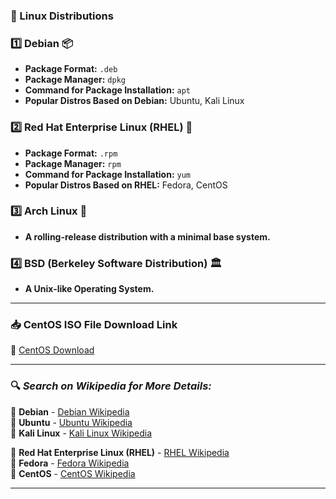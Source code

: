 ### **🐧 Linux Distributions**  

### 1️⃣ **Debian** 📦  
   - **Package Format:** `.deb`  
   - **Package Manager:** `dpkg`  
   - **Command for Package Installation:** `apt`  
   - **Popular Distros Based on Debian:** Ubuntu, Kali Linux  

### 2️⃣ **Red Hat Enterprise Linux (RHEL)** 🔴  
   - **Package Format:** `.rpm`  
   - **Package Manager:** `rpm`  
   - **Command for Package Installation:** `yum`  
   - **Popular Distros Based on RHEL:** Fedora, CentOS  

### 3️⃣ **Arch Linux** 🎯  
   - **A rolling-release distribution with a minimal base system.**  

### 4️⃣ **BSD (Berkeley Software Distribution)** 🏛  
   - **A Unix-like Operating System.**  

---

### 📥 **CentOS ISO File Download Link**  
🔗 [CentOS Download](https://www.centos.org/download/)  

---

### 🔍 *Search on Wikipedia for More Details:*  

📌 **Debian** - [Debian Wikipedia](https://en.wikipedia.org/wiki/Debian)  
📌 **Ubuntu** - [Ubuntu Wikipedia](https://en.wikipedia.org/wiki/Ubuntu)  
📌 **Kali Linux** - [Kali Linux Wikipedia](https://en.wikipedia.org/wiki/Kali_Linux)  

📌 **Red Hat Enterprise Linux (RHEL)** - [RHEL Wikipedia](https://en.wikipedia.org/wiki/Red_Hat_Enterprise_Linux)  
📌 **Fedora** - [Fedora Wikipedia](https://en.wikipedia.org/wiki/Fedora_Linux)  
📌 **CentOS** - [CentOS Wikipedia](https://en.wikipedia.org/wiki/CentOS)  

---
